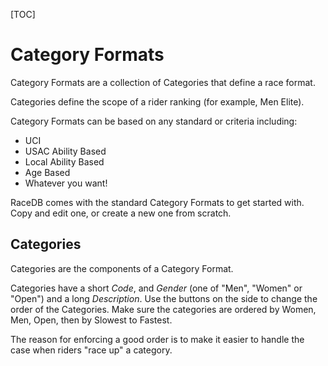 [TOC]

# Category Formats

Category Formats are a collection of Categories that define a race format.

Categories define the scope of a rider ranking (for example, Men Elite).

Category Formats can be based on any standard or criteria including:

* UCI
* USAC Ability Based
* Local Ability Based
* Age Based
* Whatever you want!

RaceDB comes with the standard Category Formats to get started with.
Copy and edit one, or create a new one from scratch.

## Categories

Categories are the components of a Category Format.

Categories have a short _Code_, and _Gender_ (one of "Men", "Women" or "Open") and a long _Description_.
Use the buttons on the side to change the order of the Categories.
Make sure the categories are ordered by Women, Men, Open, then by Slowest to Fastest.

The reason for enforcing a good order is to make it easier to handle the case when riders "race up" a category.
